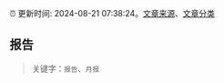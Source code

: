 :alarm_clock: 更新时间: 2024-08-21 07:38:24。[文章来源](/README.md)、[文章分类](/TAGS.md)

## 报告


> 关键字：`报告`、`月报`



